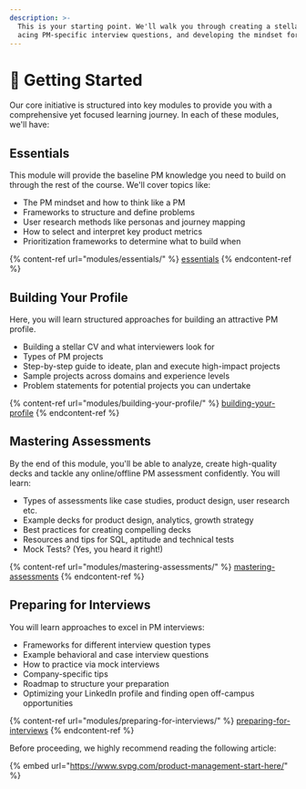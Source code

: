 ```yaml
---
description: >-
  This is your starting point. We'll walk you through creating a stellar resume,
  acing PM-specific interview questions, and developing the mindset for success.
---
```


# 🚀 Getting Started

Our core initiative is structured into key modules to provide you with a comprehensive yet focused learning journey. In each of these modules, we'll have:

## Essentials

This module will provide the baseline PM knowledge you need to build on through the rest of the course.  We'll cover topics like:

* The PM mindset and how to think like a PM
* Frameworks to structure and define problems
* User research methods like personas and journey mapping
* How to select and interpret key product metrics
* Prioritization frameworks to determine what to build when

{% content-ref url="modules/essentials/" %}
[essentials](modules/essentials/)
{% endcontent-ref %}

## Building Your Profile

Here, you will learn structured approaches for building an attractive PM profile.

* Building a stellar CV and what interviewers look for
* Types of PM projects
* Step-by-step guide to ideate, plan and execute high-impact projects
* Sample projects across domains and experience levels
* Problem statements for potential projects you can undertake

{% content-ref url="modules/building-your-profile/" %}
[building-your-profile](modules/building-your-profile/)
{% endcontent-ref %}

## Mastering Assessments

By the end of this module, you'll be able to analyze, create high-quality decks and tackle any online/offline PM assessment confidently. You will learn:

* Types of assessments like case studies, product design, user research etc.
* Example decks for product design, analytics, growth strategy
* Best practices for creating compelling decks
* Resources and tips for SQL, aptitude and technical tests
* Mock Tests? (Yes, you heard it right!)

{% content-ref url="modules/mastering-assessments/" %}
[mastering-assessments](modules/mastering-assessments/)
{% endcontent-ref %}

## Preparing for Interviews

You will learn approaches to excel in PM interviews:

* Frameworks for different interview question types
* Example behavioral and case interview questions
* How to practice via mock interviews
* Company-specific tips
* Roadmap to structure your preparation
* Optimizing your LinkedIn profile and finding open off-campus opportunities

{% content-ref url="modules/preparing-for-interviews/" %}
[preparing-for-interviews](modules/preparing-for-interviews/)
{% endcontent-ref %}

Before proceeding, we highly recommend reading the following article:

{% embed url="https://www.svpg.com/product-management-start-here/" %}
